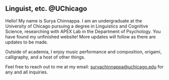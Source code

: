 ## Linguist, etc. @UChicago

Hello! My name is Surya Chinnappa. I am an undergraduate at the University of Chicago pursuing a degree in Linguistics and Cognitive Science, researching with APEX Lab in the Department of Psychology. You have found my unfinished website! More updates will follow as there are updates to be made.

Outside of academia, I enjoy music performance and composition, origami, calligraphy, and a host of other things.

Feel free to reach out to me at my email: suryachinnappa@uchicago.edu for any and all inquiries.
